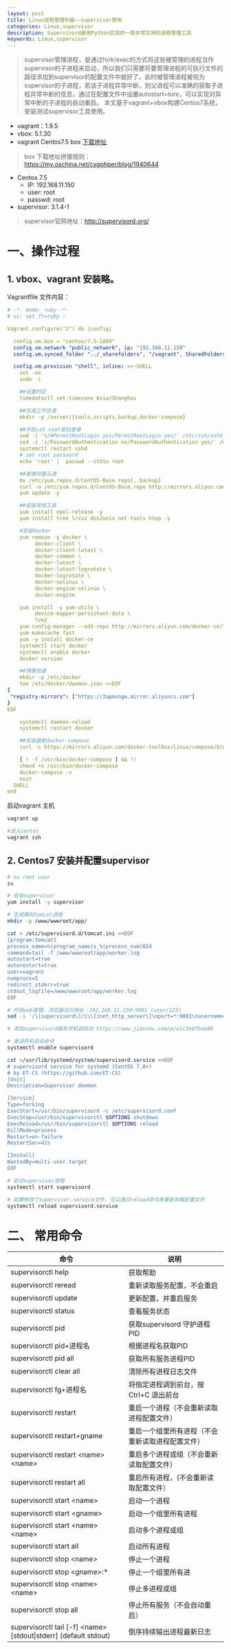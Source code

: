 ```yaml
---
layout: post
title: Linux进程管理利器——supervisor使用
categories: Linux,supervisor
description: Supervisord是用Python实现的一款非常实用的进程管理工具
keywords: Linux,supervisor
---
```


> supervisor管理进程，是通过fork/exec的方式将这些被管理的进程当作supervisor的子进程来启动，所以我们只需要将要管理进程的可执行文件的路径添加到supervisor的配置文件中就好了。此时被管理进程被视为supervisor的子进程，若该子进程异常中断，则父进程可以准确的获取子进程异常中断的信息，通过在配置文件中设置autostart=ture，可以实现对异常中断的子进程的自动重启。
> 本文基于vagrant+vbox构建Centos7系统，安装测试supervisor工具使用。

- vagrant：1.9.5
- vbox: 5.1.30
- vagrant Centos7.5 box [下载地址](https://app.vagrantup.com/centos/boxes/7/versions/1809.01/providers/virtualbox.box)

> box 下载地址拼接规则：https://my.oschina.net/cxgphper/blog/1940644

- Centos 7.5
  - IP: 192.168.11.150
  - user: root
  - passwd: root
- supervisor: 3.1.4-1

> supervisor官网地址：http://supervisord.org/

# 一、操作过程

## 1. vbox、vagrant 安装略。

Vagrantfile 文件内容：

```YAML
# -*- mode: ruby -*-
# vi: set ft=ruby :

Vagrant.configure("2") do |config|

  config.vm.box = "centos/7.5-1809"
  config.vm.network "public_network", ip: "192.168.11.150"
  config.vm.synced_folder "../_sharefolders", "/vagrant", SharedFoldersEnableSymlinksCreate: true

  config.vm.provision "shell", inline: <<-SHELL
    set -ex
    sudo -i

    ##设置时区
    timedatectl set-timezone Asia/Shanghai

    ##生成工作目录
    mkdir -p /server/{tools,scripts,backup,docker-compose}

    ##开启ssh root密码登录
    sed -i 's/#PermitRootLogin yes/PermitRootLogin yes/' /etc/ssh/sshd_config 
    sed -i 's/PasswordAuthentication no/PasswordAuthentication yes/' /etc/ssh/sshd_config
    systemctl restart sshd
    # set root password
    echo 'root' |  passwd --stdin root

    ##更换阿里云源
    mv /etc/yum.repos.d/CentOS-Base.repo{,.backup}
    curl -o /etc/yum.repos.d/CentOS-Base.repo http://mirrors.aliyun.com/repo/Centos-7.repo
    yum update -y

    ##安装常用工具
    yum install epel-release -y
    yum install tree lrzsz dos2unix net-tools htop -y

    #安装docker
    yum remove -y docker \
         docker-client \
         docker-client-latest \
         docker-common \
         docker-latest \
         docker-latest-logrotate \
         docker-logrotate \
         docker-selinux \
         docker-engine-selinux \
         docker-engine

    yum install -y yum-utils \
         device-mapper-persistent-data \
         lvm2
    yum-config-manager --add-repo http://mirrors.aliyun.com/docker-ce/linux/centos/docker-ce.repo
    yum makecache fast
    yum -y install docker-ce
    systemctl start docker
    systemctl enable docker
    docker version

    ##镜像加速
    mkdir -p /etc/docker
    tee /etc/docker/daemon.json <<EOF
{
 "registry-mirrors": ["https://2apmvngw.mirror.aliyuncs.com"]
}
EOF

    systemctl daemon-reload
    systemctl restart docker

    ##安装最新docker-compose
    curl -L https://mirrors.aliyun.com/docker-toolbox/linux/compose/$(curl -s https://mirrors.aliyun.com/docker-toolbox/linux/compose/ |egrep '^<a' |awk -F '">|</a>' '{print $2}' |sort -V |tail -1)docker-compose-Linux-x86_64 -o  /usr/bin/docker-compose

    [ ! -f /usr/bin/docker-compose ] && !!
    chmod +x /usr/bin/docker-compose
    docker-compose -v
    exit
  SHELL
end
```

启动vagrant 主机

```bash
vagrant up

#进入centos
vagrant ssh
```

## 2. Centos7 安装并配置supervisor

```bash
# su root user
su

# 安装supervisor
yum install -y supervisor

# 生成模拟tomcat进程
mkdir -p /www/wwwroot/app/

cat > /etc/supervisord.d/tomcat.ini <<EOF
[program:tomcat]
process_name=%(program_name)s_%(process_num)02d
command=tail -f /www/wwwroot/app/worker.log
autostart=true
autorestart=true
user=vagrant
numprocs=5
redirect_stderr=true
stdout_logfile=/www/wwwroot/app/worker.log
EOF

# 开启web管理，浏览器访问地址：192.168.11.150:9001 (user/123)
sed -i '/\[supervisord\]/i\\[inet_http_server\]\nport=*:9001\nusername=user\npassword=123\n' supervisord.conf

# 添加supervisord服务开机自启动 https://www.jianshu.com/p/e1c3e6fbae80

# 激活开机启动命令
systemctl enable supervisord

cat >/usr/lib/systemd/system/supervisord.service <<EOF
# supervisord service for systemd (CentOS 7.0+)
# by ET-CS (https://github.com/ET-CS)
[Unit]
Description=Supervisor daemon

[Service]
Type=forking
ExecStart=/usr/bin/supervisord -c /etc/supervisord.conf
ExecStop=/usr/bin/supervisorctl $OPTIONS shutdown
ExecReload=/usr/bin/supervisorctl $OPTIONS reload
KillMode=process
Restart=on-failure
RestartSec=42s

[Install]
WantedBy=multi-user.target
EOF

# 启动supervisor进程
systemctl start supervisord

# 如果修改了supervisor.service文件，可以通过reload命令来重新加载配置文件
systemctl reload supervisord.service
```

# 二、 常用命令

命令|说明
-|-
supervisorctl help                  |获取帮助
supervisorctl reread                |重新读取服务配置，不会重启
supervisorctl update                |更新配置，并重启服务
supervisorctl status                |查看服务状态
supervisorctl pid                   |获取supervisord 守护进程PID
supervisorctl pid+进程名             |根据进程名获取PID
supervisorctl pid all               |获取所有服务进程PID
supervisorctl clear all             |清除所有进程日志文件
supervisorctl fg+进程名              |将指定进程调到前台，按Ctrl+C 退出前台
supervisorctl restart               |重启一个进程（不会重新读取进程配置文件）
supervisorctl restart+gname         |重启一个组里所有进程（不会重新读取进程配置文件）
supervisorctl restart <name\><name\> |重启多个进程或组（不会重新读取配置文件）
supervisorctl restart all           |重启所有进程，(不会重新读取配置文件）
supervisorctl start <name\>         |启动一个进程
supervisorctl start <gname\>        |启动一个组里所有进程
supervisorctl start <name\><name\>  |启动多个进程或组
supervisorctl start all             |启动所有进程
supervisorctl stop <name\>          |停止一个进程
supervisorctl stop <gname\>:*       |停止一个组里所有进
supervisorctl stop <name\><name\>   |停止多进程或组
supervisorctl stop all              |停止所有服务（不会自动重启）
supervisorctl tail [-f] <name\> [stdout\|stderr] (default stdout)  |倒序持续输出进程最新日志
